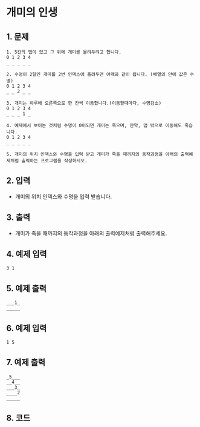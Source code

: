 # 개미의 인생

## 1. 문제

```
1. 5칸의 맵이 있고 그 위에 개미를 올려두려고 합니다.
0 1 2 3 4
_ _ _ _ _

2. 수명이 2일인 개미를 2번 인덱스에 올려두면 아래와 같이 됩니다. (배열의 안에 값은 수명)
0 1 2 3 4
_ _ 2 _ _

3. 개미는 하루에 오른쪽으로 한 칸씩 이동합니다.(이동할때마다, 수명감소)
0 1 2 3 4
_ _ _ 1 _

4. 예제에서 보이는 것처럼 수명이 0이되면 개미는 죽으며, 만약, 맵 밖으로 이동해도 죽습니다.
0 1 2 3 4
_ _ _ _ _

5. 개미의 위치 인덱스와 수명을 입력 받고 개미가 죽을 때까지의 동작과정을 아래의 출력예제처럼 출력하는 프로그램을 작성하시오.
```

## 2. 입력
- 개미의 위치 인덱스와 수명을 입력 받습니다.

## 3. 출력

- 개미가 죽을 때까지의 동작과정을 아래의 출력예제처럼 출력해주세요.


## 4. 예제 입력
```
3 1
```

## 5. 예제 출력
```
___1_
_____
```

## 6. 예제 입력

```
1 5
```

## 7. 예제 출력

```
_5___
__4__
___3_
____2
_____
```

## 8. 코드

```c++

```
